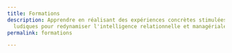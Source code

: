 ```yaml
---
title: Formations
description: Apprendre en réalisant des expériences concrètes stimulées par des interactions
  ludiques pour redynamiser l'intelligence relationnelle et managériale
permalink: formations

---
```

